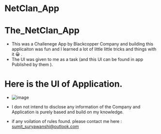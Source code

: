﻿# NetClan_App
# The_NetClan_App

- This was a Challenege App by Blackcopper Company and building this applicaiton was fun and I learned a lot of little little tricks and things with it 😀 .
- The UI was given to me as a task (and this UI can be found in app Published by them ).
   

# Here is the UI of Application.

- ![image](https://github.com/thesumitsuryawanshi/Blackcopper-NetClan-App/assets/58788722/c0391c80-1be8-4f6a-8cc1-5b3371834444)





- I don not intend to disclose any information of the Company and Application is purely based and build on my knowledge.
- if any voilation of rules found. please contact me here : sumit_suryawanshi@outlook.com
